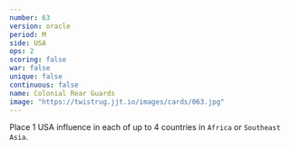 ```yaml
---
number: 63
version: oracle
period: M
side: USA
ops: 2
scoring: false
war: false
unique: false
continuous: false
name: Colonial Rear Guards
image: "https://twistrug.jjt.io/images/cards/063.jpg"
---
```

Place 1 USA influence in each of up to 4 countries in `Africa` or `Southeast Asia`.
